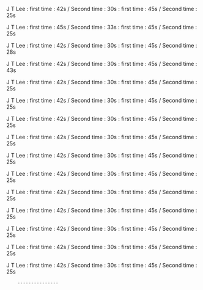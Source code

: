 J T Lee : first time : 42s / Second time : 30s
        : first time : 45s / Second time : 25s

J T Lee : first time : 45s / Second time : 33s
        : first time : 45s / Second time : 25s

J T Lee : first time : 42s / Second time : 30s
        : first time : 45s / Second time : 28s

J T Lee : first time : 42s / Second time : 30s
        : first time : 45s / Second time : 43s

J T Lee : first time : 42s / Second time : 30s
        : first time : 45s / Second time : 25s

J T Lee : first time : 42s / Second time : 30s
        : first time : 45s / Second time : 25s

J T Lee : first time : 42s / Second time : 30s
        : first time : 45s / Second time : 25s

J T Lee : first time : 42s / Second time : 30s
        : first time : 45s / Second time : 25s

J T Lee : first time : 42s / Second time : 30s
        : first time : 45s / Second time : 25s

J T Lee : first time : 42s / Second time : 30s
        : first time : 45s / Second time : 25s
        
J T Lee : first time : 42s / Second time : 30s
        : first time : 45s / Second time : 25s

J T Lee : first time : 42s / Second time : 30s
        : first time : 45s / Second time : 25s

J T Lee : first time : 42s / Second time : 30s
        : first time : 45s / Second time : 25s

J T Lee : first time : 42s / Second time : 30s
        : first time : 45s / Second time : 25s

J T Lee : first time : 42s / Second time : 30s
        : first time : 45s / Second time : 25s

        ---------------